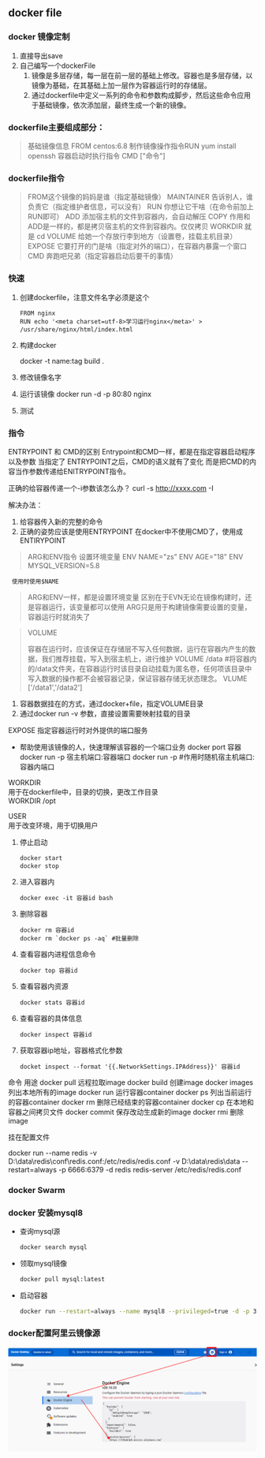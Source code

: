 ## docker file

### docker 镜像定制

1. 直接导出save
2. 自己编写一个dockerFile
   1. 镜像是多层存储，每一层在前一层的基础上修改。容器也是多层存储，以镜像为基础，在其基础上加一层作为容器运行时的存储层。
   2. 通过dockerfile中定义一系列的命令和参数构成脚步，然后这些命令应用于基础镜像，依次添加层，最终生成一个新的镜像。

### dockerfile主要组成部分：

> 基础镜像信息 FROM centos:6.8
> 制作镜像操作指令RUN yum install openssh
> 容器启动时执行指令 CMD ["命令"]

### dockerfile指令

> FROM这个镜像的妈妈是谁（指定基础镜像）
> MAINTAINER 告诉别人，谁负责它（指定维护者信息，可以没有）
> RUN 你想让它干啥（在命令前加上RUN即可）
> ADD 添加宿主机的文件到容器内，会自动解压
> COPY 作用和ADD是一样的，都是拷贝宿主机的文件到容器内。仅仅拷贝
> WORKDIR 就是 cd
> VOLUME 给她一个存放行李到地方（设置卷，挂载主机目录）
> EXPOSE 它要打开的门是啥（指定对外的端口），在容器内暴露一个窗口
> CMD 奔跑吧兄弟（指定容器启动后要干的事情）

### 快速

1. 创建dockerfile，注意文件名字必须是这个
   
   ```
   FROM nginx
   RUN echo '<meta charset=utf-8>学习运行nginx</meta>' >
   /usr/share/nginx/html/index.html
   ```

2. 构建docker
   
     docker -t name:tag build .

3. 修改镜像名字

4. 运行该镜像
     docker run -d -p 80:80 nginx

5. 测试

### 指令

ENTRYPOINT 和 CMD的区别
     Entrypoint和CMD一样，都是在指定容器启动程序以及参数
     当指定了 ENTRYPOINT之后，CMD的语义就有了变化
     而是把CMD的内容当作参数传递给ENITRYPOINT指令。

正确的给容器传递一个-i参数该怎么办？
curl -s http://xxxx.com -I

解决办法：

1. 给容器传入新的完整的命令
2. 正确的姿势应该是使用ENTRYPOINT
   在docker中不使用CMD了，使用成ENTIRYPOINT

> ARG和ENV指令
> 设置环境变量
>      ENV NAME="zs"
>      ENV AGE="18"
>      ENV MYSQL_VERSION=5.8

     使用时使用$NAME

> ARG和ENV一样，都是设置环境变量
> 区别在于EVN无论在镜像构建时，还是容器运行，该变量都可以使用
> ARG只是用于构建镜像需要设置的变量，容器运行时就消失了

> VOLUME
> 
> 容器在运行时，应该保证在存储层不写入任何数据，运行在容器内产生的数据，我们推荐挂载，写入到宿主机上，进行维护
>      VOLUME /data #将容器内的/data文件夹，在容器运行时该目录自动挂载为匿名卷，任何项该目录中写入数据的操作都不会被容器记录，保证容器存储无状态理念。
>      VLUME ['/data1','/data2']

1. 容器数据挂在的方式，通过docker+file，指定VOLUME目录
2. 通过docker run -v 参数，直接设置需要映射挂载的目录

EXPOSE
指定容器运行时对外提供的端口服务

- 帮助使用该镜像的人，快速理解该容器的一个端口业务
     docker port 容器
     docker run -p 宿主机端口:容器端口
     docker run -p #作用时随机宿主机端口:容器内端口

WORKDIR  
用于在dockerfile中，目录的切换，更改工作目录  
WORKDIR /opt

USER  
用于改变环境，用于切换用户

1. 停止启动
   
   ```
   docker start  
   docker stop
   ```

2. 进入容器内
   
   ```
   docker exec -it 容器id bash
   ```

3. 删除容器
   
   ```
   docker rm 容器id
   docker rm `docker ps -aq` #批量删除
   ```

4. 查看容器内进程信息命令
   
   ```
   docker top 容器id
   ```

5. 查看容器内资源
   
   ```
   docker stats 容器id
   ```

6. 查看容器的具体信息
   
   ```
   docker inspect 容器id
   ```

7. 获取容器ip地址，容器格式化参数
   
   ```docker
   docket inspect --format '{{.NetworkSettings.IPAddress}}' 容器id
   ```

命令    用途
docker pull    远程拉取image
docker build    创建image
docker images    列出本地所有的image
docker run    运行容器container
docker ps    列出当前运行的容器container
docker rm    删除已经结束的容器container
docker cp    在本地和容器之间拷贝文件
docker commit    保存改动生成新的image
docker rmi    删除image

挂在配置文件

docker run --name redis -v D:\data\redis\conf\redis.conf:/etc/redis/redis.conf -v D:\data\redis\data --restart=always -p 6666:6379 -d redis redis-server /etc/redis/redis.conf



### docker Swarm

### docker 安装mysql8

- 查询mysql源

  ~~~bash
  docker search mysql
  ~~~

- 领取mysql镜像

  ~~~ bash
  docker pull mysql:latest
  ~~~

- 启动容器

  ~~~ bash
  docker run --restart=always --name mysql8 --privileged=true -d -p 3308:3306 -v D:\data\MySQL\conf\my.cnf:/etc/mysql/my.cnf -v D:\data\MySQL\logs:/logs -v D:\data\MySQL\data:/var/lib/mysql -e MYSQL_ROOT_PASSWORD=pay123321 mysql:latest
  ~~~

### docker配置阿里云镜像源

![image-20231007163712150](..\images\docker_mirror_aliyun.png)
